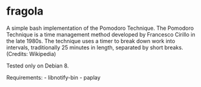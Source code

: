 # fragola
A simple bash implementation of the Pomodoro Technique.
The Pomodoro Technique is a time management method developed by Francesco Cirillo in the late 1980s. The technique uses a timer to break down work into intervals, traditionally 25 minutes in length, separated by short breaks. (Credits: Wikipedia)

Tested only on Debian 8.

Requirements:
	- libnotify-bin
	- paplay

